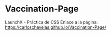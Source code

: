 # Vaccination-Page
LaunchX - Práctica de CSS
 Enlace a la página: https://carloschavelas.github.io/Vaccination-Page/
